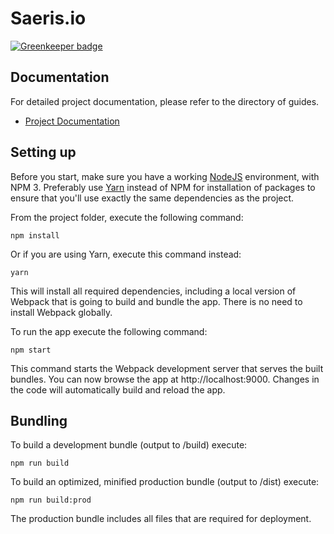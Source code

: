 # Saeris.io

[![Greenkeeper badge](https://badges.greenkeeper.io/Saeris/Saeris.io.svg)](https://greenkeeper.io/)

## Documentation

For detailed project documentation, please refer to the directory of guides.

  - [Project Documentation](doc/README.md)

## Setting up

Before you start, make sure you have a working [NodeJS](http://nodejs.org/) environment,
with NPM 3. Preferably use [Yarn](https://yarnpkg.com/) instead of NPM for installation
of packages to ensure that you'll use exactly the same dependencies as the project.

From the project folder, execute the following command:

```shell
npm install
```

Or if you are using Yarn, execute this command instead:

```shell
yarn
```

This will install all required dependencies, including a local version of Webpack that is going to
build and bundle the app. There is no need to install Webpack globally.

To run the app execute the following command:

```shell
npm start
```

This command starts the Webpack development server that serves the built bundles.
You can now browse the app at http://localhost:9000. Changes in the code will automatically
build and reload the app.

## Bundling

To build a development bundle (output to /build) execute:

```shell
npm run build
```

To build an optimized, minified production bundle (output to /dist) execute:

```shell
npm run build:prod
```

The production bundle includes all files that are required for deployment.
